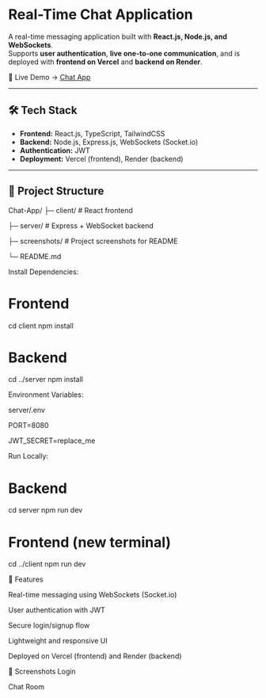 # Real-Time Chat Application

A real-time messaging application built with **React.js, Node.js, and WebSockets**.  
Supports **user authentication**, **live one-to-one communication**, and is deployed with **frontend on Vercel** and **backend on Render**.  

🔗 Live Demo → [Chat App](https://chatapp-sable-mu.vercel.app/)

---

## 🛠 Tech Stack
- **Frontend:** React.js, TypeScript, TailwindCSS  
- **Backend:** Node.js, Express.js, WebSockets (Socket.io)  
- **Authentication:** JWT  
- **Deployment:** Vercel (frontend), Render (backend)

---

## 📁 Project Structure
Chat-App/
├─ client/ # React frontend

├─ server/ # Express + WebSocket backend

├─ screenshots/ # Project screenshots for README

└─ README.md

Install Dependencies:
# Frontend
cd client
npm install

# Backend
cd ../server
npm install

Environment Variables:

server/.env

PORT=8080

JWT_SECRET=replace_me

Run Locally:
# Backend
cd server
npm run dev

# Frontend (new terminal)
cd ../client
npm run dev

🚀 Features

Real-time messaging using WebSockets (Socket.io)

User authentication with JWT

Secure login/signup flow

Lightweight and responsive UI

Deployed on Vercel (frontend) and Render (backend)

📸 Screenshots
Login

Chat Room
